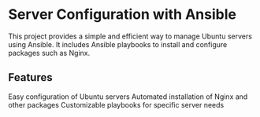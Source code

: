 # Server Configuration with Ansible

This project provides a simple and efficient way to manage Ubuntu servers using Ansible. It includes Ansible playbooks to install and configure packages such as Nginx.

## Features

Easy configuration of Ubuntu servers
Automated installation of Nginx and other packages
Customizable playbooks for specific server needs
